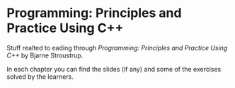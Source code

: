 # Programming: Principles and Practice Using C++ 

Stuff realted to eading through _Programming: Principles and Practice Using C++_ by Bjarne Stroustrup.

In each chapter you can find the slides (if any) and some of the exercises solved by the learners.
